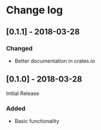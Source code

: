 Change log
==========

[0.1.1] - 2018-03-28
--------------------

### Changed

- Better documentation in crates.io

[0.1.0] - 2018-03-28
--------------------

Initial Release

### Added

- Basic functionality
